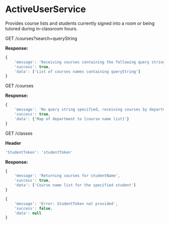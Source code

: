 # ActiveUserService
Provides course lists and students currently signed into a room or being tutored during in-classroom hours.

GET /courses?search=queryString

**Response:**

```js
{
    'message': 'Receiving courses containing the following query string: queryString',
    'success': true,
    'data': ['List of courses names containing queryString']
}
```

GET /courses

**Response:**

```js
{
    'message': 'No query string specified, receiving courses by department name',
    'success': true,
    'data': {'Map of department to [course name list]'}
}
```

GET /classes

**Header**
```js
'StudentToken': 'studentToken'
```

**Response:**

```js
{
    'message': 'Returning courses for studentName',
    'success': true,
    'data': ['Course name list for the specified student']
}

{
    'message': 'Error: StudentToken not provided',
    'success': false,
    'data': null
}
```
